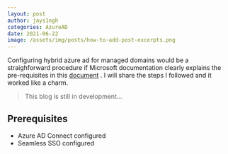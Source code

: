```yaml
---
layout: post
author: jays1ngh
categories: AzureAD
date: 2021-06-22
image: /assets/img/posts/how-to-add-post-excerpts.png
---
```

Configuring hybrid azure ad for managed domains would be a straighforward procedure if Microsoft documentation clearly explains the pre-requisites in this <a href="https://docs.microsoft.com/en-us/azure/active-directory/devices/hybrid-azuread-join-managed-domains" target="_blank">document</a>
. I will share the steps I followed and it worked like a charm.

>This blog is still in development...

## Prerequisites
- Azure AD Connect configured
- Seamless SSO configured
